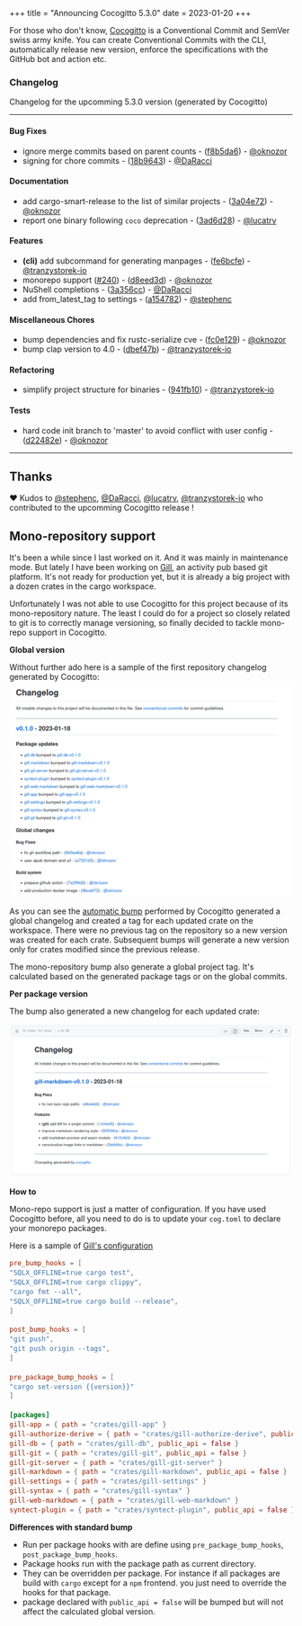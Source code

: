+++
title = "Announcing Cocogitto 5.3.0"
date = 2023-01-20
+++

For those who don't know, [Cocogitto](https://docs.cocogitto.io) is a Conventional Commit and
SemVer swiss army knife. You can create Conventional Commits with the CLI, automatically release new version, enforce the
specifications with the GitHub bot and action etc.

### Changelog

Changelog for the upcomming 5.3.0 version (generated by Cocogitto)

---

#### Bug Fixes
- ignore merge commits based on parent counts - ([f8b5da6](https://github.com/cocogitto/cocogitto/commit/f8b5da64343e60ce5851e2e25b93611bfcf4db05)) - [@oknozor](https://github.com/oknozor)
- signing for chore commits - ([18b9643](https://github.com/cocogitto/cocogitto/commit/18b9643318cad85bae56a4217b04e3e684650d09)) - [@DaRacci](https://github.com/DaRacci)
#### Documentation
- add cargo-smart-release to the list of similar projects - ([3a04e72](https://github.com/cocogitto/cocogitto/commit/3a04e72231626af9717d4e8476e7e5af9c58a8ce)) - [@oknozor](https://github.com/oknozor)
- report one binary following `coco` deprecation - ([3ad6d28](https://github.com/cocogitto/cocogitto/commit/3ad6d28d2909f7a51ca384408550776a5e9b50be)) -  [@lucatrv](https://github.com/lucatrv)
#### Features
- **(cli)** add subcommand for generating manpages - ([fe6bcfe](https://github.com/cocogitto/cocogitto/commit/fe6bcfe578c00be0ded6463c96c54e7392ee1635)) - [@tranzystorek-io](https://github.com/tranzystorek-io)
- monorepo support ([#240](https://github.com/cocogitto/cocogitto/pull/240)) - ([d8eed3d](https://github.com/cocogitto/cocogitto/commit/d8eed3dc7eac644bf56dd1c4bd4dea0bb1d4f746)) - [@oknozor](https://github.com/oknozor)
- NuShell completions - ([3a356cc](https://github.com/cocogitto/cocogitto/commit/3a356ccb0e5838e5fe09fa56a18842fb417eddd7)) - [@DaRacci](https://github.com/DaRacci)
- add from_latest_tag to settings - ([a154782](https://github.com/cocogitto/cocogitto/commit/a154782639c899fc585b68ea28ce00d2f4bfefb9)) - [@stephenc](https://github.com/stephenc)
#### Miscellaneous Chores
- bump dependencies and fix rustc-serialize cve - ([fc0e129](https://github.com/cocogitto/cocogitto/commit/fc0e129606911fde53b7256c2fda3b408b3484af)) - [@oknozor](https://github.com/oknozor)
- bump clap version to 4.0 - ([dbef47b](https://github.com/cocogitto/cocogitto/commit/dbef47b3fe69c9518dbc5757965c844c37f512fd)) - [@tranzystorek-io](https://github.com/tranzystorek-io)
#### Refactoring
- simplify project structure for binaries - ([941fb10](https://github.com/cocogitto/cocogitto/commit/941fb103453e311fe7a51f5cf9573e73e6ff1e80)) - [@tranzystorek-io](https://github.com/tranzystorek-io)
#### Tests
- hard code init branch to 'master' to avoid conflict with user config - ([d22482e](https://github.com/cocogitto/cocogitto/commit/d22482e4e2406a4db00d76c25cfcc7ea5e1579c2)) - [@oknozor](https://github.com/oknozor)

---

## Thanks

❤️ Kudos to [@stephenc](https://github.com/stephenc), 
[@DaRacci](https://github.com/DaRacci), 
[@lucatrv](https://github.com/lucatrv), 
[@tranzystorek-io](https://github.com/tranzystorek-io) who contributed to the upcomming Cocogitto release ! 

## Mono-repository support

It's been a while since I last worked on it. And it was mainly in maintenance mode. 
But lately I have been working on [Gill](https://github.com/oknozor/gill), an activity pub based git platform. 
It's not ready for production yet, but it is already a big project with a dozen crates in the cargo workspace. 

Unfortunately I was not able to use Cocogitto for this project because of its mono-repository nature. 
The least I could do for a project so closely related to git is to correctly manage versioning, so finally 
decided to tackle mono-repo support in Cocogitto. 

**Global version**

Without further ado here is a sample of the first repository changelog generated by Cocogitto:
![gill-changelog.png](../images/gill-changelog.png)

As you can see the [automatic bump](https://docs.cocogitto.io/guide/#automatic-versioning) performed by Cocogitto
generated a global changelog and created a tag for each updated crate on the workspace. 
There were no previous tag on the repository so a new version was created for each crate. Subsequent bumps will 
generate a new version only for crates modified since the previous release. 

The mono-repository bump also generate a global project tag. It's calculated based on the generated package tags 
or on the global commits. 

**Per package version**

The bump also generated a new changelog for each updated crate: 

![monorepo-package-changelog.png](../images/monorepo-package-changelog.png)

**How to**

Mono-repo support is just a matter of configuration. 
If you have used Cocogitto before, all you need to do is to update your `cog.toml` to declare your monorepo packages. 

Here is a sample of [Gill's configuration](https://github.com/oknozor/gill/blob/main/cog.toml)

```toml
pre_bump_hooks = [
"SQLX_OFFLINE=true cargo test",
"SQLX_OFFLINE=true cargo clippy",
"cargo fmt --all",
"SQLX_OFFLINE=true cargo build --release",
]

post_bump_hooks = [
"git push",
"git push origin --tags",
]

pre_package_bump_hooks = [
"cargo set-version {{version}}"
]

[packages]
gill-app = { path = "crates/gill-app" }
gill-authorize-derive = { path = "crates/gill-authorize-derive", public_api = false }
gill-db = { path = "crates/gill-db", public_api = false }
gill-git = { path = "crates/gill-git", public_api = false }
gill-git-server = { path = "crates/gill-git-server" }
gill-markdown = { path = "crates/gill-markdown", public_api = false }
gill-settings = { path = "crates/gill-settings" }
gill-syntax = { path = "crates/gill-syntax" }
gill-web-markdown = { path = "crates/gill-web-markdown" }
syntect-plugin = { path = "crates/syntect-plugin", public_api = false }
```

**Differences with standard bump**

- Run per package hooks with are define using `pre_package_bump_hooks`, `post_package_bump_hooks`. 
- Package hooks run with the package path as current directory.
- They can be overridden per package. For instance if all packages are build with `cargo` except for a `npm` frontend. 
  you just need to override the hooks for that package. 
- package declared with `public_api = false` will be bumped but will not affect the calculated global version. 
